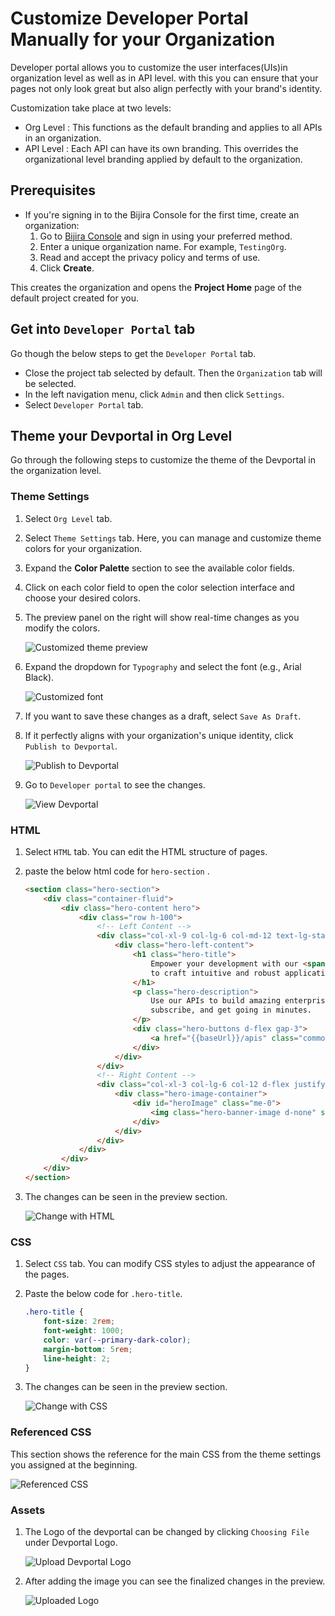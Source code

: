 # Customize Developer Portal Manually for your Organization

Developer portal allows you to customize the user interfaces(UIs)in organization level as well as in API level. with this you can ensure that your pages not only look great but also align perfectly with your brand's identity.

Customization take place at two levels:

- Org Level : This functions as the default branding and applies to all APIs in an organization.
- API Level : Each API can have its own branding. This overrides the organizational level branding applied by default to the organization.

## Prerequisites

- If you're signing in to the Bijira Console for the first time, create an organization:
    1. Go to [Bijira Console](https://console.bijira.dev/) and sign in using your preferred method.
    2. Enter a unique organization name. For example, `TestingOrg`.
    3. Read and accept the privacy policy and terms of use.
    4. Click **Create**.

This creates the organization and opens the **Project Home** page of the default project created for you.

## Get into `Developer Portal` tab

Go though the below steps to get the `Developer Portal` tab.

- Close the project tab selected by default. Then the `Organization` tab will be selected.
- In the left navigation menu, click `Admin` and then click `Settings`.
- Select `Developer Portal` tab.

## Theme your Devportal in Org Level

Go through the following steps to customize the theme of the Devportal in the organization level.

### Theme Settings

1. Select `Org Level` tab.
2. Select `Theme Settings` tab. Here, you can manage and customize theme colors for your organization.
3. Expand the **Color Palette** section to see the available color fields.
4. Click on each color field to open the color selection interface and choose your desired colors.
5. The preview panel on the right will show real-time changes as you modify the colors.

    ![Customized theme preview](../assets/img/devportal/customized_theming.png)

4. Expand the dropdown for `Typography` and select the font (e.g., Arial Black).

    ![Customized font](../assets/img/devportal/customized_font.png)

5. If you want to save these changes as a draft, select  `Save As Draft`.

6. If it perfectly aligns with your organization's unique identity, click `Publish to Devportal`.

    ![Publish to Devportal](../assets/img/devportal/publish_to_devportal.png)

7. Go to `Developer portal` to see the changes.

    ![View Devportal](../assets/img/devportal/view_devportal.png)

### HTML

1. Select `HTML` tab. You can edit the HTML structure of pages.
2. paste the below html code for `hero-section` .

    ``` html
    <section class="hero-section">
        <div class="container-fluid">
            <div class="hero-content hero">
                <div class="row h-100">
                    <!-- Left Content -->
                    <div class="col-xl-9 col-lg-6 col-md-12 text-lg-start d-flex flex-column justify-content-center">
                        <div class="hero-left-content">
                            <h1 class="hero-title">
                                Empower your development with our <span class="span-highlight"> APIs </span>
                                to craft intuitive and robust applications
                            </h1>
                            <p class="hero-description">
                                Use our APIs to build amazing enterprise and consumer applications. Browse our API catalog,
                                subscribe, and get going in minutes.
                            </p>
                            <div class="hero-buttons d-flex gap-3">
                                <a href="{{baseUrl}}/apis" class="common-btn-primary common-btn-secondary">Browse our APIs →</a>
                            </div>
                        </div>
                    </div>
                    <!-- Right Content -->
                    <div class="col-xl-3 col-lg-6 col-12 d-flex justify-content-end align-items-end">
                        <div class="hero-image-container">
                            <div id="heroImage" class="me-0">
                                <img class="hero-banner-image d-none" src="https://raw.githubusercontent.com/wso2/docs-bijira/refs/heads/main/en/devportal-theming/hero.svg">
                            </div>
                        </div>
                    </div>
                </div>
            </div>
        </div>
    </section>
    ```

3. The changes can be seen in the preview section.

    ![Change with HTML](../assets/img/devportal/change_with_html.png)

### CSS

1. Select `CSS` tab. You can modify CSS styles to adjust the appearance of the pages.
2. Paste the below code for `.hero-title`.

    ```css
    .hero-title {
        font-size: 2rem;
        font-weight: 1000;
        color: var(--primary-dark-color);
        margin-bottom: 5rem;
        line-height: 2;
    }
    ```

3. The changes can be seen in the preview section.

    ![Change with CSS](../assets/img/devportal/change_with_css.png)

### Referenced CSS

This section shows the reference for the main CSS from the theme settings you assigned at the beginning.

![Referenced CSS](../assets/img/devportal/referenced_css.png)

### Assets

01. The Logo of the devportal can be changed by clicking `Choosing File` under Devportal Logo.

    ![Upload Devportal Logo](../assets/img/devportal/devportal_logo_upload.png)

02. After adding the image you can see the finalized changes in the preview.

    ![Uploaded Logo](../assets/img/devportal/uploaded_logo.png)
